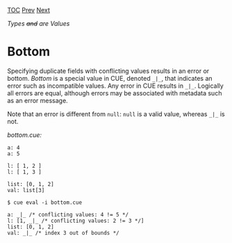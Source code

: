 [TOC](Readme.md) [Prev](duplicates.md) [Next](types.md)

_Types ~~and~~ are Values_

# Bottom

Specifying duplicate fields with conflicting values results in an error
or bottom.
_Bottom_ is a special value in CUE, denoted `_|_`, that indicates an
error such as incompatible values.
Any error in CUE results in `_|_`.
Logically all errors are equal, although errors may be associated with
metadata such as an error message.

Note that an error is different from `null`: `null` is a valid value,
whereas `_|_` is not.

<!-- CUE editor -->
_bottom.cue:_
```
a: 4
a: 5

l: [ 1, 2 ]
l: [ 1, 3 ]

list: [0, 1, 2]
val: list[3]
```

<!-- result -->
`$ cue eval -i bottom.cue`
```
a: _|_ /* conflicting values: 4 != 5 */
l: [1, _|_ /* conflicting values: 2 != 3 */]
list: [0, 1, 2]
val: _|_ /* index 3 out of bounds */
```
